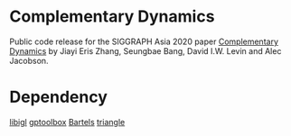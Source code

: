 # Complementary Dynamics

Public code release for the SIGGRAPH Asia 2020 paper [Complementary Dynamics](https://www.dgp.toronto.edu/projects/complementary-dynamics/) by Jiayi Eris Zhang, Seungbae Bang, David I.W. Levin and Alec Jacobson.

# Dependency

[libigl](https://github.com/libigl)
[gptoolbox](https://github.com/alecjacobson/gptoolbox)
[Bartels](https://github.com/dilevin/Bartels)
[triangle](https://github.com/libigl/triangle)